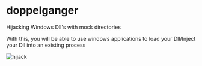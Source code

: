 # doppelganger
Hijacking Windows Dll's with mock directories

With this, you will be able to use windows applications to load your Dll/Inject your Dll into an existing process


![hijack](https://user-images.githubusercontent.com/90875279/133703997-d84c32d9-ca42-42a2-91d5-07b703566b4e.PNG)
